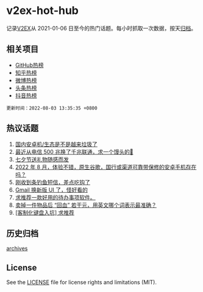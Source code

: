 # v2ex-hot-hub

 记录[V2EX](https://www.v2ex.com/)从 2021-01-06 日至今的热门话题。每小时抓取一次数据，按天[归档](archives)。
 
 ## 相关项目

- [GitHub热榜](https://github.com/snaildev/github-hot-hub)
- [知乎热榜](https://github.com/snaildev/zhihu-hot-hub)
- [微博热榜](https://github.com/snaildev/weibo-hot-hub)
- [头条热榜](https://github.com/snaildev/toutiao-hot-hub)
- [抖音热榜](https://github.com/snaildev/douyin-hot-hub)


 `更新时间：2022-08-03 13:35:35 +0800`

## 热议话题

1. [国内安卓机/生态是不是越来垃圾了](https://www.v2ex.com/t/870218)
1. [最近从电信 500 兆换了千兆联通，求一个馒头的💊](https://www.v2ex.com/t/870228)
1. [七夕节送礼物随感而发](https://www.v2ex.com/t/870198)
1. [2022 年 8 月，体验不错，原生谷歌，国行或渠道可靠带保修的安卓手机存在吗？](https://www.v2ex.com/t/870252)
1. [刚收到条钓鱼短信，差点吃钩了](https://www.v2ex.com/t/870233)
1. [Gmail 换新版 UI 了，怪好看的](https://www.v2ex.com/t/870248)
1. [求推荐一款好用的待办事项软件。](https://www.v2ex.com/t/870225)
1. [卖掉一件物品后 “回血” 若干元，用英文哪个词表示最准确？](https://www.v2ex.com/t/870345)
1. [[客制化键盘入坑] 求推荐](https://www.v2ex.com/t/870268)

## 历史归档

[archives](archives)

## License

See the [LICENSE](LICENSE) file for license rights and limitations (MIT).
